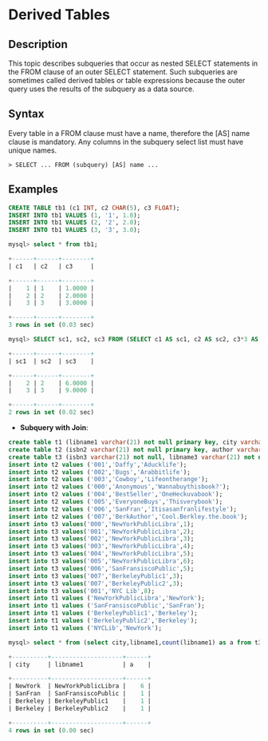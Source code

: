 # **Derived Tables**

## **Description**

This topic describes subqueries that occur as nested SELECT statements in the FROM clause of an outer SELECT statement. Such subqueries are sometimes called derived tables or table expressions because the outer query uses the results of the subquery as a data source.

## **Syntax**

Every table in a FROM clause must have a name, therefore the [AS] name clause is mandatory. Any columns in the subquery select list must have unique names.

```
> SELECT ... FROM (subquery) [AS] name ...
```

## **Examples**

```sql
CREATE TABLE tb1 (c1 INT, c2 CHAR(5), c3 FLOAT);
INSERT INTO tb1 VALUES (1, '1', 1.0);
INSERT INTO tb1 VALUES (2, '2', 2.0);
INSERT INTO tb1 VALUES (3, '3', 3.0);

mysql> select * from tb1;

+------+------+--------+
| c1   | c2   | c3     |

+------+------+--------+
|    1 | 1    | 1.0000 |
|    2 | 2    | 2.0000 |
|    3 | 3    | 3.0000 |

+------+------+--------+
3 rows in set (0.03 sec)

mysql> SELECT sc1, sc2, sc3 FROM (SELECT c1 AS sc1, c2 AS sc2, c3*3 AS sc3 FROM tb1) AS sb WHERE sc1 > 1;

+------+------+--------+
| sc1  | sc2  | sc3    |

+------+------+--------+
|    2 | 2    | 6.0000 |
|    3 | 3    | 9.0000 |

+------+------+--------+
2 rows in set (0.02 sec)
```

- **Subquery with Join**:

```sql
create table t1 (libname1 varchar(21) not null primary key, city varchar(20));
create table t2 (isbn2 varchar(21) not null primary key, author varchar(20), title varchar(60));
create table t3 (isbn3 varchar(21) not null, libname3 varchar(21) not null, quantity int);
insert into t2 values ('001','Daffy','Aducklife');
insert into t2 values ('002','Bugs','Arabbitlife');
insert into t2 values ('003','Cowboy','Lifeontherange');
insert into t2 values ('000','Anonymous','Wannabuythisbook?');
insert into t2 values ('004','BestSeller','OneHeckuvabook');
insert into t2 values ('005','EveryoneBuys','Thisverybook');
insert into t2 values ('006','SanFran','Itisasanfranlifestyle');
insert into t2 values ('007','BerkAuthor','Cool.Berkley.the.book');
insert into t3 values('000','NewYorkPublicLibra',1);
insert into t3 values('001','NewYorkPublicLibra',2);
insert into t3 values('002','NewYorkPublicLibra',3);
insert into t3 values('003','NewYorkPublicLibra',4);
insert into t3 values('004','NewYorkPublicLibra',5);
insert into t3 values('005','NewYorkPublicLibra',6);
insert into t3 values('006','SanFransiscoPublic',5);
insert into t3 values('007','BerkeleyPublic1',3);
insert into t3 values('007','BerkeleyPublic2',3);
insert into t3 values('001','NYC Lib',8);
insert into t1 values ('NewYorkPublicLibra','NewYork');
insert into t1 values ('SanFransiscoPublic','SanFran');
insert into t1 values ('BerkeleyPublic1','Berkeley');
insert into t1 values ('BerkeleyPublic2','Berkeley');
insert into t1 values ('NYCLib','NewYork');

mysql> select * from (select city,libname1,count(libname1) as a from t3 join t1 on libname1=libname3 join t2 on isbn3=isbn2 group by city,libname1) sub ;

+----------+--------------------+------+
| city     | libname1           | a    |

+----------+--------------------+------+
| NewYork  | NewYorkPublicLibra |    6 |
| SanFran  | SanFransiscoPublic |    1 |
| Berkeley | BerkeleyPublic1    |    1 |
| Berkeley | BerkeleyPublic2    |    1 |

+----------+--------------------+------+
4 rows in set (0.00 sec)
```
